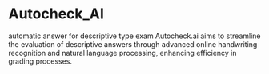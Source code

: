 # Autocheck_AI
 automatic answer for descriptive type exam
Autocheck.ai aims to streamline the evaluation of descriptive answers through advanced online handwriting recognition and natural language processing, enhancing efficiency in grading processes.
